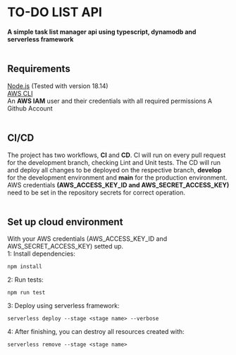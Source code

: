 # **TO-DO LIST API**

**A simple task list manager api using typescript, dynamodb and serverless framework**
<br>
<br>

## Requirements

[Node.js](https://nodejs.org/en) (Tested with version 18.14)
<br>
[AWS CLI](https://aws.amazon.com/cli/)
<br>
An **AWS IAM** user and their credentials with all required permissions
A Github Account
<br>
<br>

## CI/CD

The project has two workflows, **CI** and **CD**. CI will run on every pull request for the development branch, checking Lint and Unit tests. The CD will run and deploy all changes to be deployed on the respective branch, **develop** for the development environment and **main** for the production environment. AWS credentials **(AWS_ACCESS_KEY_ID and AWS_SECRET_ACCESS_KEY)** need to be set in the repository secrets for correct operation.
<br>
<br>

## Set up cloud environment

With your AWS credentials (AWS_ACCESS_KEY_ID and AWS_SECRET_ACCESS_KEY) setted up.
<br>
1: Install dependencies:

```console
npm install
```

2: Run tests:

```console
npm run test
```

3: Deploy using serverless framework:

```console
serverless deploy --stage <stage name> --verbose
```

4: After finishing, you can destroy all resources created with:

```console
serverless remove --stage <stage name>
```
